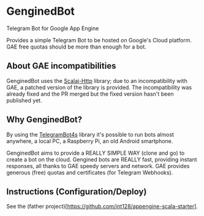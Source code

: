 # GenginedBot
Telegram Bot for Google App Engine 

Provides a simple Telegram Bot to be hosted on Google's Cloud platform.
GAE free quotas should be more than enough for a bot.

## About GAE incompatibilities
GenginedBot uses the [Scalaj-Http](https://github.com/scalaj/scalaj-http) library; due to an incompatibility with GAE, a patched version of the library is provided.
The incompatibility was already fixed and the PR merged but the fixed version hasn't been published yet.

## Why GenginedBot?
By using the [TelegramBot4s](https://github.com/mukel/telegrambot4s) library it's possible to run bots almost anywhere, a local PC, a Raspberry Pi, an old Android smartphone.

GenginedBot aims to provide a REALLY SIMPLE WAY (clone and go) to create a bot on the cloud.
Gengined bots are REALLY fast, providing instant responses, all thanks to GAE speedy servers and network. GAE provides generous (free) quotas and certificates (for Telegram Webhooks).

## Instructions (Configuration/Deploy)
See the (father project)[https://github.com/int128/appengine-scala-starter].
